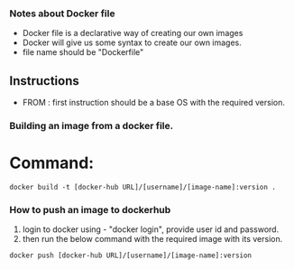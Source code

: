 ### Notes about Docker file

* Docker file is a declarative way of creating our own images
* Docker will give us some syntax to create our own images.
* file name should be "Dockerfile"

## Instructions
* FROM : first instruction should be a base OS with the required version.

### Building an image from a docker file.
# Command:
```
docker build -t [docker-hub URL]/[username]/[image-name]:version .
```

### How to push an image to dockerhub

1. login to docker using  - "docker login", provide user id and password.
2. then run the below command with the required image with its version.
```
docker push [docker-hub URL]/[username]/[image-name]:version
```
